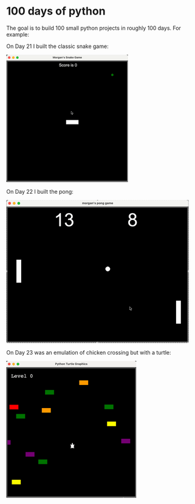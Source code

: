 # 100 days of python

The goal is to build 100 small python projects in roughly 100 days. For example:

On Day 21 I built the classic snake game:

![Demo](Day20_21/result.gif)

On Day 22 I built the pong:

![Demo](Day22/result.gif)

On Day 23 was an emulation of chicken crossing but with a turtle:

![Demo](Day23/result.gif)



<!-- <p float="left">
  <img src="Day20/result.gif" width="45%" />
  <img src="Day21/result.gif" width="45%" />
</p> -->